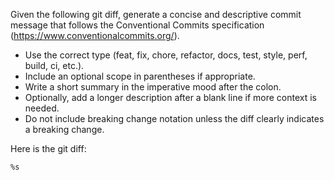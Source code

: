 <!-- markdownlint-disable MD041 MD013 MD031 -->
Given the following git diff, generate a concise and descriptive commit message that follows the Conventional Commits specification (https://www.conventionalcommits.org/).

- Use the correct type (feat, fix, chore, refactor, docs, test, style, perf, build, ci, etc.).
- Include an optional scope in parentheses if appropriate.
- Write a short summary in the imperative mood after the colon.
- Optionally, add a longer description after a blank line if more context is needed.
- Do not include breaking change notation unless the diff clearly indicates a breaking change.

Here is the git diff:
```diff
%s
```
